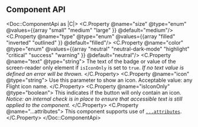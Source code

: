 ## Component API

<Doc::ComponentApi as |C|>
  <C.Property @name="size" @type="enum" @values={{array "small" "medium" "large" }} @default="medium"/>
  <C.Property @name="type" @type="enum" @values={{array "filled" "inverted" "outlined" }} @default="filled"/>
  <C.Property @name="color" @type="enum" @values={{array "neutral" "neutral-dark-mode" "highlight" "critical" "success" "warning" }} @default="neutral"/>
  <C.Property @name="text" @type="string">
    The text of the badge or value of the screen-reader only element if `isIconOnly` is set to `true`. _If no text value is defined an error will be thrown._
  </C.Property>
  <C.Property @name="icon" @type="string">
    Use this parameter to show an icon. Acceptable value: any Flight icon name.
  </C.Property>
  <C.Property @name="isIconOnly" @type="boolean">
    This indicates if the button will only contain an icon. _Notice: an internal check is in place to ensure that accessible text is still applied to the component._
  </C.Property>
  <C.Property @name="...attributes">
    This component supports use of [`...attributes`](https://guides.emberjs.com/release/in-depth-topics/patterns-for-components/#toc_attribute-ordering).
  </C.Property>
</Doc::ComponentApi>
